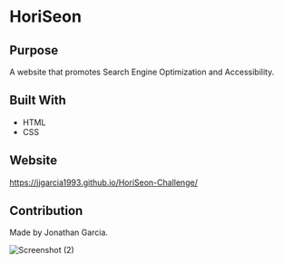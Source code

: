 # HoriSeon


## Purpose
A website that promotes Search Engine Optimization and Accessibility.


## Built With

* HTML
* CSS


## Website 

https://jjgarcia1993.github.io/HoriSeon-Challenge/


## Contribution

Made by Jonathan Garcia.


![Screenshot (2)](https://user-images.githubusercontent.com/102456485/166116583-c595b6bd-1247-4f01-9e82-c3b2f344b367.png)
